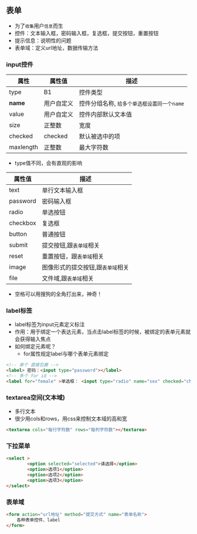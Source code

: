 ## 表单
- 为了`收集`用户`信息`而生
- 控件：文本输入框，密码输入框，复选框，提交按钮，重置按钮
- 提示信息：说明性的问题
- 表单域：定义url地址，数据传输方法

### input控件
| 属性      | 属性值     | 描述                                       |
| --------- | ---------- | ------------------------------------------ |
| type      | B1         | 控件类型                                   |
| **name**  | 用户自定义 | 控件分组名称, `给多个单选框设置同一个name` |
| value     | 用户自定义 | 控件内部默认文本值                         |
| size      | 正整数     | 宽度                                       |
| checked   | checked    | 默认被选中的项                             |
| maxlength | 正整数     | 最大字符数                                 |
- type值不同，会有直观的影响

| 属性值   | 描述                              |
| -------- | --------------------------------- |
| text     | 单行文本输入框                    |
| password | 密码输入框                        |
| radio    | 单选按钮                          |
| checkbox | 复选框                            |
| button   | 普通按钮                          |
| submit   | 提交按钮,跟`表单域`相关           |
| reset    | 重置按钮，跟`表单域`相关          |
| image    | 图像形式的提交按钮,跟`表单域`相关 |
| file     | 文件域,跟`表单域`相关             |
- 空格可以用搜狗的全角打出来，神奇！
### label标签
- label标签为input元素定义标注
- 作用：用于绑定一个表达元素，当点击label标签的时候，被绑定的表单元素就会获得输入焦点
- 如何绑定元素呢？
  - for属性规定label与哪个表单元素绑定
```html
<!-- 单个 直接包裹 -->
<label> 密码：<input type="password"></label>
<!-- 多个 for id -->
<label for="female" >单选框： <input type="radio" name="sex" checked="checked"> 男 <input type="radio" name="sex" id='female'> 女</label>
```
### textarea空间(文本域)
- 多行文本
- 很少用cols和rows，用css来控制文本域的高和宽
```html
<textarea cols="每行字符数" rows="每列字符数"></textarea>
```
### 下拉菜单
```html
<select >
        <option selected="selected">请选择</option>
        <option>选项1</option>
        <option>选项2</option>
        <option>选项3</option>
</select>
```
### 表单域
```html
<form action="url地址" method="提交方式" name="表单名称">
    各种表单控件、label
</form>
```